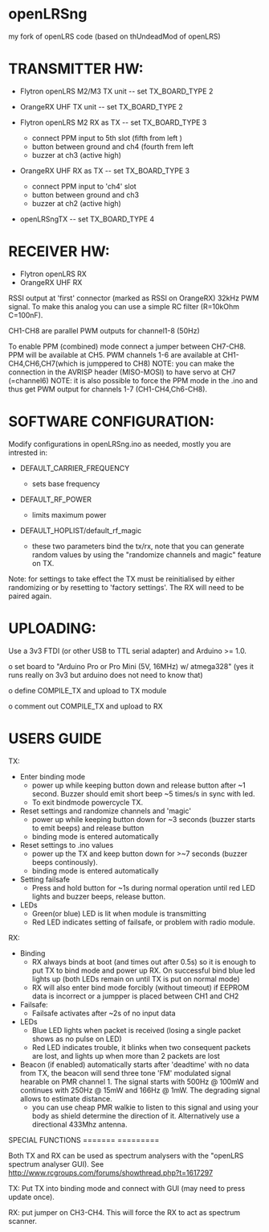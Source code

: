 openLRSng
=========

my fork of openLRS code (based on thUndeadMod of openLRS)

TRANSMITTER HW:
===============
  - Flytron openLRS M2/M3 TX unit -- set TX_BOARD_TYPE 2

  - OrangeRX UHF TX unit -- set TX_BOARD_TYPE 2
  
  - Flytron openLRS M2 RX as TX -- set TX_BOARD_TYPE 3
    - connect PPM input to 5th slot (fifth from left )
    - button between ground and ch4 (fourth frem left
    - buzzer at ch3 (active high)
    
  - OrangeRX UHF RX as TX -- set TX_BOARD_TYPE 3
    - connect PPM input to 'ch4' slot
    - button between ground and ch3
    - buzzer at ch2 (active high)

  - openLRSngTX -- set TX_BOARD_TYPE 4

RECEIVER HW:  
============
  - Flytron openLRS RX 
  - OrangeRX UHF RX
  
  RSSI output at 'first' connector (marked as RSSI on OrangeRX) 32kHz PWM signal. To make this analog you can use a simple RC filter (R=10kOhm C=100nF).
  
  CH1-CH8 are parallel PWM outputs for channel1-8 (50Hz)
  
  To enable PPM (combined) mode connect a jumper between CH7-CH8. PPM will be available at CH5. PWM channels 1-6 are available at CH1-CH4,CH6,CH7(which is jumppered to CH8)
  NOTE: you can make the connection in the AVRISP header (MISO-MOSI) to have servo at CH7 (=channel6)
  NOTE: it is also possible to force the PPM mode in the .ino and thus get PWM output for channels 1-7 (CH1-CH4,Ch6-CH8).
  
SOFTWARE CONFIGURATION:
=======================
Modify configurations in openLRSng.ino as needed, mostly you are intrested in:

  - DEFAULT_CARRIER_FREQUENCY
    - sets base frequency

  - DEFAULT_RF_POWER
    - limits maximum power

  - DEFAULT_HOPLIST/default_rf_magic
    - these two parameters bind the tx/rx, note that you can generate random values by using the
      "randomize channels and magic" feature on TX.

Note: for settings to take effect the TX must be reinitialised by either randomizing or by resetting to 'factory settings'. The RX will need to be paired again.

  
UPLOADING:
==========
Use a 3v3 FTDI (or other USB to TTL serial adapter) and Arduino >= 1.0. 

  o set board to "Arduino Pro or Pro Mini (5V, 16MHz) w/ atmega328" (yes it runs really on 3v3 but arduino does not need to know that)

  o define COMPILE_TX and upload to TX module

  o comment out COMPILE_TX and upload to RX


USERS GUIDE
===========

TX:
  - Enter binding mode
    - power up while keeping button down and release button after ~1 second.
      Buzzer should emit short beep ~5 times/s in sync with led.
    - To exit bindmode powercycle TX.
  - Reset settings and randomize channels and 'magic'
    - power up while keeping button down for ~3 seconds (buzzer starts to emit beeps) and release button
    - binding mode is entered automatically
  - Reset settings to .ino values
    - power up the TX and keep button down for >~7 seconds (buzzer beeps continously).
    - binding mode is entered automatically
  - Setting failsafe
    - Press and hold button for ~1s during normal operation until red LED lights and buzzer beeps, release button.
  - LEDs
    - Green(or blue) LED is lit when module is transmitting
    - Red LED indicates setting of failsafe, or problem with radio module.

RX:
  - Binding
    - RX always binds at boot (and times out after 0.5s) so it is enough to put TX to bind mode and power up RX.
      On successful bind blue led lights up (both LEDs remain on until TX is put on normal mode)
    - RX will also enter bind mode forcibly (without timeout) if EEPROM data is incorrect or a jumpper is placed between CH1 and CH2
  - Failsafe:
    - Failsafe activates after ~2s of no input data
  - LEDs
    - Blue LED lights when packet is received (losing a single packet shows as no pulse on LED)
    - Red LED indicates trouble, it blinks when two consequent packets are lost, and lights up when more than 2 packets are lost
  - Beacon (if enabled) automatically starts after 'deadtime' with no data from TX, the beacon will send three tone 'FM' modulated signal hearable on PMR channel 1. The signal starts with 500Hz @ 100mW and continues with 250Hz @ 15mW and 166Hz @ 1mW. The degrading signal allows to estimate distance.
    - you can use cheap PMR walkie to listen to this signal and using your body as shield determine the direction of it. Alternatively use a directional 433Mhz antenna.

SPECIAL FUNCTIONS
======= =========

Both TX and RX can be used as spectrum analysers with the "openLRS spectrum analyser GUI). See http://www.rcgroups.com/forums/showthread.php?t=1617297

TX: Put TX into binding mode and connect with GUI (may need to press update once). 

RX: put jumper on CH3-CH4. This will force the RX to act as spectrum scanner.

